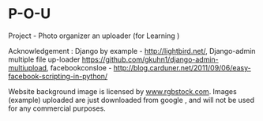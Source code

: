 P-O-U
=====

Project - Photo organizer an uploader (for Learning )

Acknowledgement :
Django by example - http://lightbird.net/, 
Django-admin multiple file up-loader https://github.com/gkuhn1/django-admin-multiupload, 
facebookconsloe - http://blog.carduner.net/2011/09/06/easy-facebook-scripting-in-python/ 

Website background image is licensed by www.rgbstock.com. 
Images (example) uploaded are just downloaded from google , and will not be used for any commercial purposes. 




